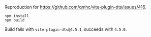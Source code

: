 Reproduction for <https://github.com/qmhc/vite-plugin-dts/issues/416>.

```
npm install
npm build
```

Build fails with `vite-plugin-dts@4.5.1`, succeeds with `4.5.0`.
